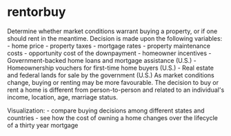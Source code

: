 # rentorbuy

Determine whether market conditions warrant buying a property, or if one should rent in the meantime. Decision is made upon the following variables:
    - home price
    - property taxes
    - mortgage rates
    - property maintenance costs
    - opportunity cost of the downpayment
    - homeowner incentives
        - Government-backed home loans and mortgage assistance (U.S.)
        - Homeownership vouchers for first-time home buyers (U.S.)
        - Real estate and federal lands for sale by the government (U.S.)
As market conditions change, buying or renting may be more favourable. The decision to buy or rent a home is different from person-to-person and related to an individual's income, location, age, marriage status. 

Visualization:
    - compare buying decisions among different states and countries
    - see how the cost of owning a home changes over the lifecycle of a thirty year mortgage
